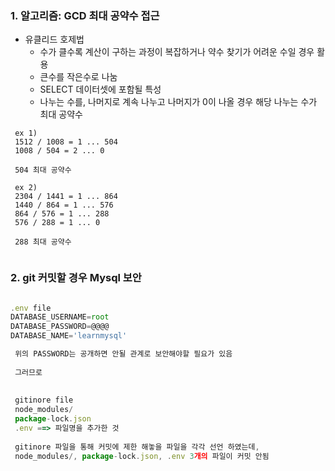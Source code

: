  ### 1. 알고리즘: GCD 최대 공약수 접근
 
  - 유클리드 호제법
    * 수가 클수록 계산이 구하는 과정이 복잡하거나 약수 찾기가 어려운 수일 경우 활용
    * 큰수를 작은수로 나눔
    * SELECT 데이터셋에 포함될 특성
    * 나누는 수를, 나머지로 계속 나누고 나머지가 0이 나올 경우 해당 나누는 수가 최대 공약수

   ```
    ex 1)
    1512 / 1008 = 1 ... 504
    1008 / 504 = 2 ... 0
    
    504 최대 공약수
    
    ex 2)
    2304 / 1441 = 1 ... 864
    1440 / 864 = 1 ... 576
    864 / 576 = 1 ... 288
    576 / 288 = 1 ... 0
    
    288 최대 공약수
    
   ```
 
 ### 2. git 커밋할 경우 Mysql 보안
 
  ```js
  
  .env file
  DATABASE_USERNAME=root
  DATABASE_PASSWORD=@@@@
  DATABASE_NAME='learnmysql'
  
   위의 PASSWORD는 공개하면 안될 관계로 보안해야할 필요가 있음
   
   그러므로
   
   
   gitinore file
   node_modules/
   package-lock.json
   .env ==> 파일명을 추가한 것
   
   gitinore 파일을 통해 커밋에 제한 해놓을 파일을 각각 선언 하였는데,
   node_modules/, package-lock.json, .env 3개의 파일이 커밋 안됨
  ```
  
